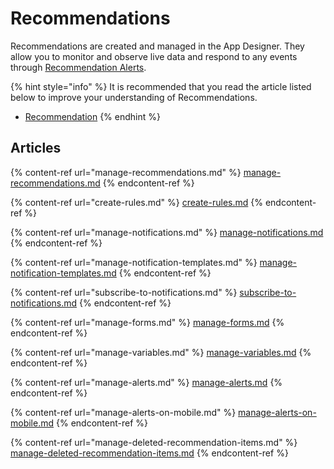 # Recommendations

Recommendations are created and managed in the App Designer. They allow you to monitor and observe live data and respond to any events through [Recommendation Alerts](../../concepts/recommendation/recommendation-alert.md).&#x20;

{% hint style="info" %}
It is recommended that you read the article listed below to improve your understanding of Recommendations.

* [Recommendation](../../concepts/recommendation/)
{% endhint %}

## Articles

{% content-ref url="manage-recommendations.md" %}
[manage-recommendations.md](manage-recommendations.md)
{% endcontent-ref %}

{% content-ref url="create-rules.md" %}
[create-rules.md](create-rules.md)
{% endcontent-ref %}

{% content-ref url="manage-notifications.md" %}
[manage-notifications.md](manage-notifications.md)
{% endcontent-ref %}

{% content-ref url="manage-notification-templates.md" %}
[manage-notification-templates.md](manage-notification-templates.md)
{% endcontent-ref %}

{% content-ref url="subscribe-to-notifications.md" %}
[subscribe-to-notifications.md](subscribe-to-notifications.md)
{% endcontent-ref %}

{% content-ref url="manage-forms.md" %}
[manage-forms.md](manage-forms.md)
{% endcontent-ref %}

{% content-ref url="manage-variables.md" %}
[manage-variables.md](manage-variables.md)
{% endcontent-ref %}

{% content-ref url="manage-alerts.md" %}
[manage-alerts.md](manage-alerts.md)
{% endcontent-ref %}

{% content-ref url="manage-alerts-on-mobile.md" %}
[manage-alerts-on-mobile.md](manage-alerts-on-mobile.md)
{% endcontent-ref %}

{% content-ref url="manage-deleted-recommendation-items.md" %}
[manage-deleted-recommendation-items.md](manage-deleted-recommendation-items.md)
{% endcontent-ref %}
